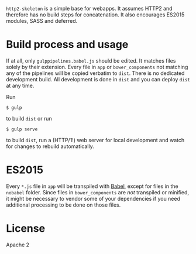 `http2-skeleton` is a simple base for webapps. It assumes HTTP2 and therefore
has no build steps for concatenation. It also encourages ES2015 modules, SASS
and deferred.

# Build process and usage

If at all, only `gulppipelines.babel.js` should be edited. It matches files
solely by their extension. Every file in `app` or `bower_components` not
matching any of the pipelines will be copied verbatim to `dist`.
There is no dedicated development build. All development is done in `dist` and
you can deploy `dist` at any time.

Run

```
$ gulp
```

to build `dist` or run

```
$ gulp serve
```

to build `dist`, run a (HTTP/1!) web server for local development and
 watch for changes to rebuild automatically.

# ES2015

Every `*.js` file in `app` will be transpiled with [Babel], except for files
in the `nobabel` folder. Since files in `bower_components` are *not* transpiled
or minified, it might be necessary to vendor some of your dependencies if you
need additional processing to be done on those files.

# License

Apache 2

[Babel]: https://babeljs.io/
